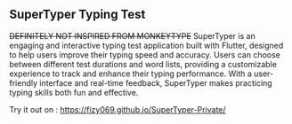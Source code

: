 

## SuperTyper Typing Test

~~DEFINITELY NOT INSPIRED FROM MONKEYTYPE~~
SuperTyper is an engaging and interactive typing test application built with Flutter, designed to help users improve their typing speed and accuracy. Users can choose between different test durations and word lists, providing a customizable experience to track and enhance their typing performance. With a user-friendly interface and real-time feedback, SuperTyper makes practicing typing skills both fun and effective.

Try it out on : https://fizy069.github.io/SuperTyper-Private/
